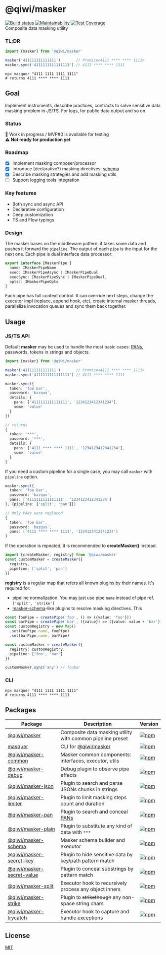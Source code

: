 # @qiwi/masker
[![Build status](https://ci.appveyor.com/api/projects/status/36cy67t5tldbckce/branch/master?svg=true)](https://ci.appveyor.com/project/QIWI/masker/branch/master) [![Maintainability](https://api.codeclimate.com/v1/badges/6205424ac673cb3f2bb8/maintainability)](https://codeclimate.com/github/qiwi/masker/maintainability) [![Test Coverage](https://api.codeclimate.com/v1/badges/6205424ac673cb3f2bb8/test_coverage)](https://codeclimate.com/github/qiwi/masker/test_coverage)  
Composite data masking utility

### TL;DR
```ts
import {masker} from '@qiwi/masker'

masker('411111111111111')       // Promise<4111 **** **** 1111>
masker.sync('4111111111111111') // 4111 **** **** 1111
```
```shell script
npx masquer "4111 1111 1111 1111"
# returns 4111 **** **** 1111
```

## Goal
Implement instruments, describe practices, contracts to solve sensitive data masking problem in JS/TS.
For logs, for public data output and so on.

### Status
🚧 Work in progress / MVP#0 is available for testing  
⚠️ **Not ready for production yet**

### Roadmap
- [x] Implement masking composer/processor
- [x] Introduce (declarative?) masking directives: [schema](https://github.com/qiwi/masker/tree/master/packages/schema)  
- [x] Describe masking strategies and add masking utils
- [ ] Support logging tools integration

### Key features
* Both sync and async API
* Declarative configuration
* Deep customization
* TS and Flow typings

### Design
The masker bases on the middleware pattern: it takes some data and pushes it forward the `pipeline`. 
The output of each `pipe` is the input for the next one. Each pipe is dual interface data processor:
```ts
export interface IMaskerPipe {
  name: IMaskerPipeName
  exec: IMaskerPipeAsync | IMaskerPipeDual
  execSync: IMaskerPipeSync | IMaskerPipeDual,
  opts?: IMaskerPipeOpts
}
```
Each pipe has full context control. It can override next steps, change the executor impl (replace, append hook, etc), 
create internal masker threads, parallelize invocation queues and sync them back together.


## Usage
### JS/TS API
Default **masker** may be used to handle the most basic cases: [PANs](https://en.wikipedia.org/wiki/Payment_card_number), 
passwords, tokens in strings and objects.
```ts
import {masker} from '@qiwi/masker'

masker('411111111111111')       // Promise<4111 **** **** 1111>
masker.sync('4111111111111111') // 4111 **** **** 1111

masker.sync({
  token: 'foo bar',
  password: 'bazqux',
  details: {
    pans: ['4111111111111111', '1234123412341234'],
    some: 'value'
  }
})

// returns
{
  token: '***',
  password: '***',
  details: {
    pans: ['4111 **** **** 1111', '1234123412341234'],
    some: 'value'
  }
}
```
If you need a custom pipeline for a single case, you may call `masker` with `pipeline` option.
```ts
masker.sync({
  token: 'foo bar',
  password: 'bazqux',
  pans: ['4111111111111111', '1234123412341234']
}, {pipeline: ['split', 'pan']})

// Only PANs were replaced
{
  token: 'foo bar',
  password: 'bazqux',
  pans: ['4111 **** **** 1111', '1234123412341234']
}
```

If the operation is repeated, it is recommended to **createMasker()** instead.
```ts
import {createMasker, registry} from '@qiwi/masker'
const customMasker = createMasker({
  registry,
  pipeline: ['split', 'pan']
})
```

**registry** is a regular map that refers all known plugins by their names. It's required for:
* pipeline normalization. You may just use pipe `name` instead of pipe ref. `['split', 'strike']`
* [masker-schema](https://github.com/qiwi/masker/tree/master/packages/schema)-like plugins to resolve masking directives.
This
```ts
const fooPipe = createPipe('foo', () => ({value: 'foo'}))
const barPipe = createPipe('bar', ({value}) => ({value: value + 'bar'}))
const customRegistry = new Map()
  .set(fooPipe.name, fooPipe)
  .set(barPipe.name, barPipe)

const customMasker = createMasker({
  registry: customRegistry,
  pipeline: ['foo', 'bar']
})

customMasker.sync('any') // foobar
```

### CLI
```shell script
npx masquer "4111 1111 1111 1111"
# returns 4111 **** **** 1111
```

## Packages
| Package | Description | Version
|---|---|---
|[@qiwi/masker](https://github.com/qiwi/masker/tree/master/packages/facade)| Composite data masking utility with common pipeline preset | [![npm](https://img.shields.io/npm/v/@qiwi/masker/latest.svg?label=&color=09e)](https://www.npmjs.com/package/@qiwi/masker)
|[masquer](https://github.com/qiwi/masker/tree/master/packages/cli)| CLI for [@qiwi/masker](https://github.com/qiwi/masker/tree/master/packages/facade) | [![npm](https://img.shields.io/npm/v/masquer/latest.svg?label=&color=09e)](https://www.npmjs.com/package/masquer)
|[@qiwi/masker-common](https://github.com/qiwi/masker/tree/master/packages/common)| Masker common components: interfaces, executor, utils | [![npm](https://img.shields.io/npm/v/@qiwi/masker-common/latest.svg?label=&color=09e)](https://www.npmjs.com/package/@qiwi/masker-common)
|[@qiwi/masker-debug](https://github.com/qiwi/masker/tree/master/packages/debug)| Debug plugin to observe pipe effects | [![npm](https://img.shields.io/npm/v/@qiwi/masker-debug/latest.svg?label=&color=09e)](https://www.npmjs.com/package/@qiwi/masker-debug)
|[@qiwi/masker-json](https://github.com/qiwi/masker/tree/master/packages/json)| Plugin to search and parse JSONs chunks in strings | [![npm](https://img.shields.io/npm/v/@qiwi/masker-json/latest.svg?label=&color=09e)](https://www.npmjs.com/package/@qiwi/masker-json)
|[@qiwi/masker-limiter](https://github.com/qiwi/masker/tree/master/packages/limiter)| Plugin to limit masking steps count and duration | [![npm](https://img.shields.io/npm/v/@qiwi/masker-limiter/latest.svg?label=&color=09e)](https://www.npmjs.com/package/@qiwi/masker-limiter)
|[@qiwi/masker-pan](https://github.com/qiwi/masker/tree/master/packages/pan)| Plugin to search and conceal [PANs](https://en.wikipedia.org/wiki/Payment_card_number) | [![npm](https://img.shields.io/npm/v/@qiwi/masker-pan/latest.svg?label=&color=09e)](https://www.npmjs.com/package/@qiwi/masker-pan)
|[@qiwi/masker-plain](https://github.com/qiwi/masker/tree/master/packages/plain)| Plugin to substitute any kind of data with `***` | [![npm](https://img.shields.io/npm/v/@qiwi/masker-plain/latest.svg?label=&color=09e)](https://www.npmjs.com/package/@qiwi/masker-plain)
|[@qiwi/masker-schema](https://github.com/qiwi/masker/tree/master/packages/schema)| Masker schema builder and executor | [![npm](https://img.shields.io/npm/v/@qiwi/masker-schema/latest.svg?label=&color=09e)](https://www.npmjs.com/package/@qiwi/masker-schema)
|[@qiwi/masker-secret-key](https://github.com/qiwi/masker/tree/master/packages/secret-key)| Plugin to hide sensitive data by key/path pattern match | [![npm](https://img.shields.io/npm/v/@qiwi/masker-secret-key/latest.svg?label=&color=09e)](https://www.npmjs.com/package/@qiwi/masker-secret-key)
|[@qiwi/masker-secret-value](https://github.com/qiwi/masker/tree/master/packages/secret-value)| Plugin to conceal substrings by pattern match | [![npm](https://img.shields.io/npm/v/@qiwi/masker-secret-value/latest.svg?label=&color=09e)](https://www.npmjs.com/package/@qiwi/masker-secret-value)
|[@qiwi/masker-split](https://github.com/qiwi/masker/tree/master/packages/split)| Executor hook to recursively process any object inners | [![npm](https://img.shields.io/npm/v/@qiwi/masker-split/latest.svg?label=&color=09e)](https://www.npmjs.com/package/@qiwi/masker-split)
|[@qiwi/masker-strike](https://github.com/qiwi/masker/tree/master/packages/strike)| Plugin to ~~strikethough~~ any non-space string chars | [![npm](https://img.shields.io/npm/v/@qiwi/masker-strike/latest.svg?label=&color=09e)](https://www.npmjs.com/package/@qiwi/masker-strike)
|[@qiwi/masker-trycatch](https://github.com/qiwi/masker/tree/master/packages/trycatch)| Executor hook to capture and handle exceptions | [![npm](https://img.shields.io/npm/v/@qiwi/masker-trycatch/latest.svg?label=&color=09e)](https://www.npmjs.com/package/@qiwi/masker-trycatch)

## License
[MIT](https://github.com/qiwi/masker/blob/master/LICENSE)
